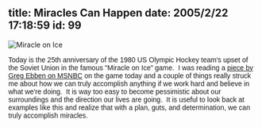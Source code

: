 title: Miracles Can Happen
date: 2005/2/22 17:18:59
id: 99
---
![Miracle on Ice](/journal_images/MiracleOnIce.jpg)

<font face="Arial">Today is the 25th anniversary of the 1980 US Olympic Hockey team's upset of the Soviet Union in the famous "Miracle on Ice" game.  I was reading a [piece by Greg Ebben on MSNBC](http://www.msnbc.msn.com/id/6902610/#050222a) on the game today and a couple of things really struck me about how we can truly accomplish anything if we work hard and believe in what we're doing.  It is way too easy to become pessimistic about our surroundings and the direction our lives are going.  It is useful to look back at examples like this and realize that with a plan, guts, and determination, we can truly accomplish miracles.</font>